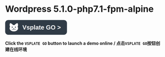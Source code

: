 # Wordpress 5.1.0-php7.1-fpm-alpine

<a href="https://www.vsplate.com/?docker-compose=https://github.com/vsplate/dcenvs/wordpress/5.1.0-php7.1-fpm-alpine"><img alt="VSPLATE GO" src="https://raw.githubusercontent.com/vsplate/images/master/vsgo_btn.png" width="200px"></a>

**Click the `VSPLATE GO` button to launch a demo online / 点击`VSPLATE GO`按钮创建在线环境**